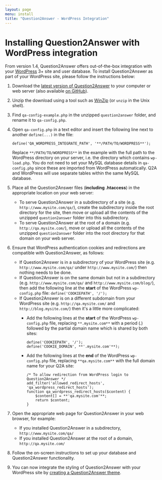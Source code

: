 ```yaml
---
layout: page
menu: install
title: "Question2Answer - WordPress Integration"
---
```


# Installing Question2Answer with WordPress integration

From version 1.4, Question2Answer offers out-of-the-box integration with your [WordPress](http://wordpress.org/) 3+ site and user database. To install Question2Answer as part of your WordPress site, please follow the instructions below:

1.  Download the [latest version of Question2Answer](https://github.com/q2a/question2answer/releases) to your computer or web server (also available [on GitHub](https://github.com/q2a/question2answer)).
2.  Unzip the download using a tool such as [WinZip](http://www.winzip.com/) (or `unzip` in the Unix shell).
3.  Find `qa-config-example.php` in the unzipped `question2answer` folder, and rename it to `qa-config.php`.
4.  Open `qa-config.php` in a text editor and insert the following line next to another `define(...)` in the file:

    `define('QA_WORDPRESS_INTEGRATE_PATH', '**/PATH/TO/WORDPRESS**');`

    Replace `**/PATH/TO/WORDPRESS**` in the example with the full path to the WordPress directory on your server, i.e. the directory which contains `wp-load.php`. You do not need to set your MySQL database details in `qa-config.php` since these are imported from WordPress automatically. Q2A and WordPress will use separate tables within the same MySQL database.

5.  Place all the Question2Answer files (**including .htaccess**) in the appropriate location on your web server:
    *   To serve Question2Answer in a subdirectory of a site (e.g. `http://www.mysite.com/qa/`), create the subdirectory inside the root directory for the site, then move or upload all the contents of the unzipped `question2answer` folder into this subdirectory.
    *   To serve Question2Answer at the root of a domain (e.g. `http://qa.mysite.com/`), move or upload all the contents of the unzipped `question2answer` folder into the root directory for that domain on your web server.
6.  Ensure that WordPress authentication cookies and redirections are compatible with Question2Answer, as follows:
    *   If Question2Answer is in a subdirectory of your WordPress site (e.g. `http://www.mysite.com/qa/` under `http://www.mysite.com/`) then nothing needs to be done.
    *   If Question2Answer is on the same domain but not in a subdirectory (e.g. `http://www.mysite.com/qa/` and `http://www.mysite.com/blog/`), then add the following line at the **start** of the WordPress `wp-config.php` file:
        `define('COOKIEPATH', '/');`
    *   If Question2Answer is on a different subdomain from your WordPress site (e.g. `http://qa.mysite.com/` and `http://blog.mysite.com/`) then it's a little more complicated:
        *   Add the following lines at the **start** of the WordPress `wp-config.php` file, replacing `**.mysite.com**` with a period (.) followed by the partial domain name which is shared by both sites:

            ```php?start_inline=1
            define('COOKIEPATH', '/');
            define('COOKIE_DOMAIN', **'.mysite.com'**);
            ```

        *   Add the following lines at the **end** of the WordPress `wp-config.php` file, replacing `**qa.mysite.com**` with the full domain name for your Q2A site:

            ```php?start_inline=1
            /* To allow redirection from WordPress login to Question2Answer */
            add_filter('allowed_redirect_hosts', 'qa_wordpress_redirect_hosts');
            function qa_wordpress_redirect_hosts($content) {
            	$content[] = **'qa.mysite.com'**;
            	return $content;
            }
            ```

7.  Open the appropriate web page for Question2Answer in your web browser, for example:
    *   If you installed Question2Answer in a subdirectory, `http://www.mysite.com/qa/`
    *   If you installed Question2Answer at the root of a domain, `http://qa.mysite.com/`
8.  Follow the on-screen instructions to set up your database and Question2Answer functionality.
9.  You can now integrate the styling of Question2Answer with your WordPress site by [creating a Question2Answer theme](/themes/).
